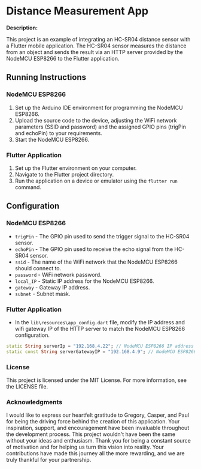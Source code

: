 # Distance Measurement App


**Description:**

This project is an example of integrating an HC-SR04 distance sensor with a Flutter mobile application. The HC-SR04 sensor measures the distance from an object and sends the result via an HTTP server provided by the NodeMCU ESP8266 to the Flutter application.

## Running Instructions

### NodeMCU ESP8266

1. Set up the Arduino IDE environment for programming the NodeMCU ESP8266.
2. Upload the source code to the device, adjusting the WiFi network parameters (SSID and password) and the assigned GPIO pins (trigPin and echoPin) to your requirements.
3. Start the NodeMCU ESP8266.

### Flutter Application

1. Set up the Flutter environment on your computer.
2. Navigate to the Flutter project directory.
3. Run the application on a device or emulator using the `flutter run` command.

## Configuration

### NodeMCU ESP8266

- `trigPin` - The GPIO pin used to send the trigger signal to the HC-SR04 sensor.
- `echoPin` - The GPIO pin used to receive the echo signal from the HC-SR04 sensor.
- `ssid` - The name of the WiFi network that the NodeMCU ESP8266 should connect to.
- `password` - WiFi network password.
- `local_IP` - Static IP address for the NodeMCU ESP8266.
- `gateway` - Gateway IP address.
- `subnet` - Subnet mask.

### Flutter Application

- In the `lib\resources\app_config.dart` file, modify the IP address and wifi gateway IP of the HTTP server to match the NodeMCU ESP8266 configuration.

```dart
static String serverIp = "192.168.4.22"; // NodeMCU ESP8266 IP address
static const String serverGatewayIP = "192.168.4.9"; // NodeMCU ESP8266 HTTP serverGatewayIP address
```

### License
This project is licensed under the MIT License. For more information, see the LICENSE file.

### Acknowledgments
I would like to express our heartfelt gratitude to Gregory, Casper, and Paul for being the driving force behind the creation of this application. Your inspiration, support, and encouragement have been invaluable throughout the development process. This project wouldn't have been the same without your ideas and enthusiasm. Thank you for being a constant source of motivation and for helping us turn this vision into reality. Your contributions have made this journey all the more rewarding, and we are truly thankful for your partnership.
